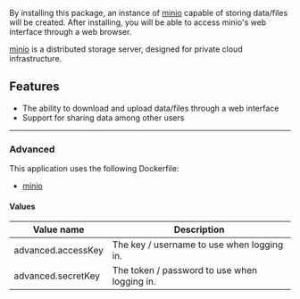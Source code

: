 By installing this package, an instance of [minio](https://minio.io) capable
of storing data/files will be created. After installing, you will be able to
access minio's web interface through a web browser.

[minio](https://minio.io) is a distributed storage server, designed for private cloud infrastructure.


## Features
- The ability to download and upload data/files through a web interface
- Support for sharing data among other users

------

### Advanced
This application uses the following Dockerfile:

- [minio](https://github.com/minio/minio/tree/d5aa2f9/Dockerfile)

#### Values
| Value name    | Description |
| ------------- | ------------------------------------------------------------------------------------------------------------------------------------------------------------- |
| advanced.accessKey | The key / username to use when logging in. |
| advanced.secretKey | The token / password to use when logging in. |
